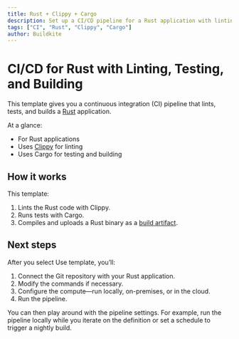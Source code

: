 ```yaml
---
title: Rust + Clippy + Cargo
description: Set up a CI/CD pipeline for a Rust application with linting, testing, and building using Clippy and Cargo.
tags: ["CI", "Rust", "Clippy", "Cargo"]
author: Buildkite
---
```


# CI/CD for Rust with Linting, Testing, and Building

This template gives you a continuous integration (CI) pipeline that lints, tests, and builds a [Rust](https://www.rust-lang.org/) application.

At a glance:

- For Rust applications
- Uses [Clippy](https://github.com/rust-lang/rust-clippy) for linting
- Uses Cargo for testing and building

## How it works

This template:

1. Lints the Rust code with Clippy.
2. Runs tests with Cargo.
3. Compiles and uploads a Rust binary as a [build artifact](https://buildkite.com/docs/pipelines/artifacts).

## Next steps

After you select Use template, you’ll:

1. Connect the Git repository with your Rust application.
2. Modify the commands if necessary.
3. Configure the compute—run locally, on-premises, or in the cloud.
4. Run the pipeline.

You can then play around with the pipeline settings. For example, run the pipeline locally while you iterate on the definition or set a schedule to trigger a nightly build.
